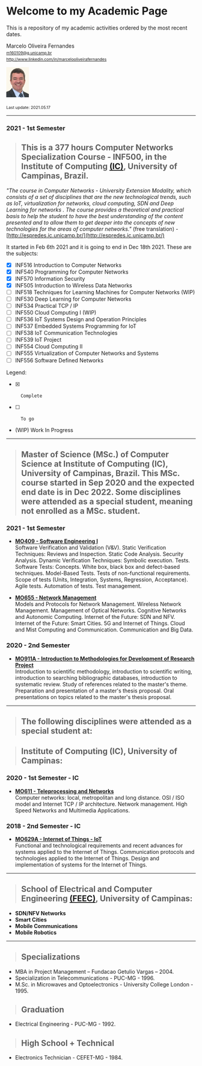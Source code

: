# Welcome to my Academic Page

This is a repository of my academic activities ordered by the most recent dates.  


Marcelo Oliveira Fernandes  
<span style="font-size:8pt"> m160109@g.unicamp.br  
http://www.linkedin.com/in/marcelooliveirafernandes  </span>

<img src="pictures/IMG_7343 copy_.jpg" width="60" >  



<span style="font-size:8pt"> Last update: 2021.05.17 </span>  

---
### 2021 - 1st Semester   

> ## This is a 377 hours **Computer Networks Specialization Course - INF500**, in the Institute of Computing [(IC)](https://ic.unicamp.br/en/), University of Campinas, Brazil.  

*"The course in Computer Networks - University Extension Modality, which consists of a set of disciplines that are the new technological trends, such as IoT, virtualization for networks, cloud computing, SDN and Deep Learning for networks . The course provides a theoretical and practical basis to help the student to have the best understanding of the content presented and to allow them to get deeper into the concepts of new technologies for the areas of computer networks."* (free translation) - [http://espredes.ic.unicamp.br/](http://espredes.ic.unicamp.br/)


It started in Feb 6th 2021 and it is going to end in Dec 18th 2021. These are the subjects:  

- [x]  INF516 Introduction to Computer Networks
- [x]  INF540 Programming for Computer Networks
- [x]  INF570 Information Security
- [x]  INF505 Introduction to Wireless Data Networks
- [ ]  INF518 Techniques for Learning Machines for Computer Networks (WIP)
- [ ]  INF530 Deep Learning for Computer Networks
- [ ]  INF534 Practical TCP / IP
- [ ]  INF550 Cloud Computing I (WIP)
- [ ]  INF536 IoT Systems Design and Operation Principles
- [ ]  INF537 Embedded Systems Programming for IoT
- [ ]  INF538 IoT Communication Technologies
- [ ]  INF539 IoT Project
- [ ]  INF554 Cloud Computing II
- [ ]  INF555 Virtualization of Computer Networks and Systems
- [ ]   INF556 Software Defined Networks

Legend:  

- [x]       Complete
- [ ]       To go
-  (WIP)    Work In Progress  

---

> ## **Master of Science (MSc.)** of Computer Science at Institute of Computing (IC), University of Campinas, Brazil. This MSc. course started in Sep 2020 and the expected end date is in Dec 2022. Some disciplines were attended as a special student, meaning not enrolled as a MSc. student.

### 2021 - 1st Semester

- **[MO409 - Software Engineering I](MO409-SoftwareEngineering1.md)**  
Software Verification and Validation (V&V). Static Verification Techniques: Reviews and Inspection. Static Code Analysis. Security Analysis. Dynamic Verification Techniques: Symbolic execution. Tests. Software Tests: Concepts. White box, black box and defect-based techniques. Model-Based Tests. Tests of non-functional requirements. Scope of tests (Units, Integration, Systems, Regression, Acceptance). Agile tests. Automation of tests. Test management.  


- **[MO655 - Network Management](MO655-NetworkManagement.md)**  
Models and Protocols for Network Management. Wireless Network Management. Management of Optical Networks. Cognitive Networks and Autonomic Computing. Internet of the Future: SDN and NFV. Internet of the Future: Smart Cities. 5G and Internet of Things. Cloud and Mist Computing and Communication. Communication and Big Data.  


### 2020 - 2nd Semester

- **[MO911A - Introduction to Methodologies for Development of Research Project](MO911-IntroductionMethodologiesDevelopmentResearchProject.md)**  
Introduction to scientific methodology, introduction to scientific writing, introduction to searching bibliographic databases, introduction to systematic review. Study of references related to the master's theme. Preparation and presentation of a master's thesis proposal. Oral presentations on topics related to the master's thesis proposal.

---

> ## The following disciplines were attended as a **special student** at:  

> ## Institute of Computing (IC), University of Campinas:

### 2020 - 1st Semester - IC

- **[MO611 - Teleprocessing and Networks](MO611-TeleprocessingAndNetworks.md)**  
Computer networks: local, metropolitan and long distance. OSI / ISO model and Internet TCP / IP architecture. Network management. High Speed Networks and Multimedia Applications.

### 2018 - 2nd Semester - IC

- **[MO629A - Internet of Things - IoT](MO629A-IoT.md)**  
Functional and technological requirements and recent advances for systems applied to the Internet of Things. Communication protocols and technologies applied to the Internet of Things. Design and implementation of systems for the Internet of Things.  

---
> ## School of Electrical and Computer Engineering [(FEEC)](https://www.fee.unicamp.br/?language=en), University of Campinas:

- **SDN/NFV Networks**
- **Smart Cities**
- **Mobile Communications**
- **Mobile Robotics**

---

> ## Specializations

- MBA in Project Management – Fundacao Getulio Vargas – 2004.  
- Specialization in Telecommunications - PUC-MG - 1996.  
- M.Sc. in Microwaves and Optoelectronics - University College London - 1995.

> ## Graduation

- Electrical Engineering - PUC-MG - 1992. 

> ## High School + Technical  
- Electronics Technician - CEFET-MG - 1984.
